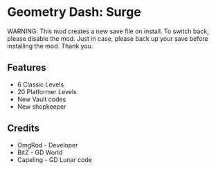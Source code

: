 # Geometry Dash: Surge

<cr>WARNING: This mod creates a new save file on install. To switch back, please disable the mod. Just in case, please back up your save before installing the mod. Thank you.</c>

## Features

- 6 <cb>Classic Levels</c>
- 20 <cy>Platformer Levels</c>
- New <cr>Vault codes</c>
- New <cp>shopkeeper</c>

## Credits

- OmgRod - Developer
- BitZ - GD World
- Capeling - GD Lunar code